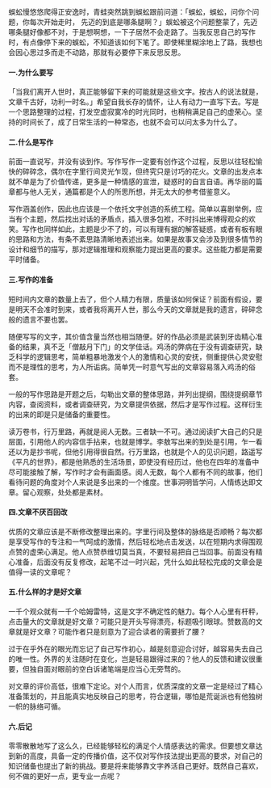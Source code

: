 蜈蚣慢悠悠爬得正安逸时，青蛙突然跳到蜈蚣跟前问道：「蜈蚣，蜈蚣，问你个问题，你每次开始走时， 先迈的到底是哪条腿啊？」蜈蚣被这个问题整蒙了，先迈哪条腿好像都不对，于是想啊想，一下子居然不会走路了。当我反思自己的写作时，有点像停下来的蜈蚣，不知道该如何下笔了。即使稀里糊涂地上了路，我想也会因心思过多而走不动路，那就有必要停下来反思反思。

#### 一.为什么要写
「当我们离开人世时，真正能够留下来的可能就是这些文字。按古人的说法就是，文章千古好，功利一时名。」希望自我长存的情怀，让人有动力一直写下去。写是一个思路整理的过程，打发空虚寂寞冷的时光同时，也稍稍满足自己的虚荣心。坚持的时间长了，成了日常生活的一种常态，也就不会可以问太多为什么了。

#### 二.什么是写作
前面一直说写，并没有谈到作。写作写作一定要有创作这个过程，反思以往轻松愉快的碎碎念，偶尔在字里行间灵光乍现，但终究只是讨巧的花火。文章的出发点本就不单是为了价值传递，更多是一种情感的宣泄，疑惑时的自言自语。再华丽的篇章都与他人无关，通篇都是个人的所思所想，并无太大的参考借鉴意义。

写作涵盖创作，因此也应该是一个依托文字创造的系统工程。简单以喜剧举例，应当有个主题，然后找出对话的矛盾点，插入很多包袱，不时抖出来博得观众的欢笑。写作也同样如此，主题是少不了的，可以有理有据的解答疑惑，或者有板有眼的思路和方法，有条不紊思路清晰地表述出来。如果是故事又会涉及到很多情节的设计和细节的描写，那对逻辑推理和观察能力提出更高的要求。这些能力都是需要平时储备。

#### 三.写作的准备
短时间内文章的数量上去了，但个人精力有限，质量该如何保证？前面有假设，要是明天不会准时到来，或者我将离开人世，那么今天的文章就是我的遗言，碎碎念般的遗言不要也罢。

随便写写的文字，其价值含量当然也相当随便。好的作品必须是武装到牙齿精心准备的结果，真不乏「僧敲月下门」的文学佳话。鸡汤的弊病在于没有调查研究，缺乏科学的逻辑思考，简单粗暴地激发个人的激情和心灵的安抚，侧重提供心灵安慰而不是理性的思考，为人所诟病。简单凭一时意气写出的文章容易落入鸡汤的俗套。

一般的写作思路是开题之后，勾勒出文章的整体思路，并列出提纲，围绕提纲章节内容，查阅资料，或者调查研究，为文章提供依据，然后才是写作过程。这样衍生的出来的即是只是储备的重要性。

读万卷书，行万里路，再就是阅人无数。三者缺一不可。通过阅读扩大自己的只是层面，引用他人的内容信手拈来，也就是博学。李敖写出来的到处是引用，乍一看还以为是抄书呢，但他引用得很自然。行万里路，也就是个人的见识问题，路遥写《平凡的世界》，都是他熟悉的生活场景，即使没有经历过，他也在四年的准备中尽可能接触了解，写作时才会有画面感。阅人无数，每个人都有不同的故事，他们看待问题的角度对个人来说是多出来的一个维度。世事洞明皆学问，人情练达即文章。留心观察，处处都是素材。

#### 四.文章不厌百回改
优质的文章应该是不断修改整理出来的。字里行间及整体的脉络是否顺畅？每次都是享受写作的专注和一气呵成的激情，然后轻松地点击发送，以在短期内求得围观点赞的虚荣心满足。他人点赞恭维切莫当真，不要轻易把自己当回事。前面没有精心准备，后面没有反复修改，起笔不过一时兴起，凭什么如此轻松完成的文章会是值得一读的文章呢？

#### 五.什么样的才是好文章
一千个观众就有一千个哈姆雷特，这是文字不确定性的魅力。每个人心里有杆秤，点击量大的文章就是好文章？可能只是开头写得漂亮，标题吸引眼球。赞数高的文章就是好文章？可能作者只是刻意为了迎合读者的需要折了腰？

过于在乎外在的眼光而忘记了自己写作初心，越是刻意迎合讨好，越容易失去自己的唯一性。外界的关注随时在变化，岂是轻易跟得过来的？他人的反馈和建议很重要，但独自面对眼前的空白诉诸笔端是应当心无旁骛的。

对文章的评价高低，很难下定论。对个人而言，优质深度的文章一定是经过了精心准备策划的，并且能真实地反映自己的思考，符合逻辑，哪怕是荒诞派也有他独树一帜的脉络可循。

#### 六.后记
零零散散地写了这么久，已经能够轻松的满足个人情感表达的需求。但要想文章达到新的高度，具备一定的传播价值，这不仅对写作技法提出更高的要求，对自己的知识储备也提出了新的挑战。要是将来能够靠文字养活自己更好。既然自己喜欢，何不做的更好一点，更专业一点呢？